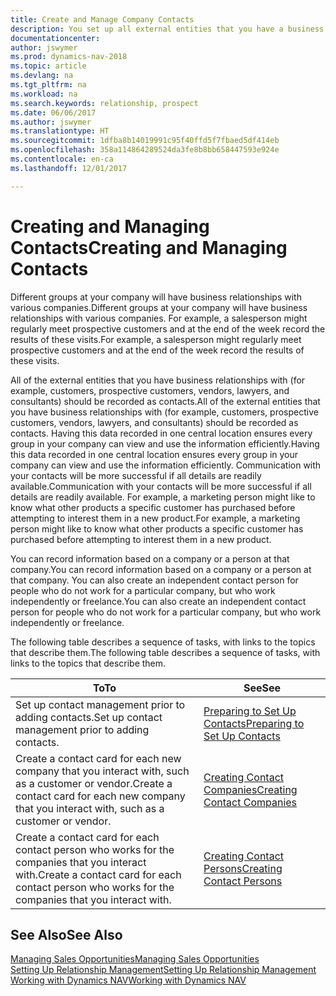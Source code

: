 ```yaml
---
title: Create and Manage Company Contacts
description: You set up all external entities that you have a business relationship with (such as prospects, customers, vendors, and consultants) as contacts.
documentationcenter: 
author: jswymer
ms.prod: dynamics-nav-2018
ms.topic: article
ms.devlang: na
ms.tgt_pltfrm: na
ms.workload: na
ms.search.keywords: relationship, prospect
ms.date: 06/06/2017
ms.author: jswymer
ms.translationtype: HT
ms.sourcegitcommit: 1dfba8b14019991c95f40ffd5f7fbaed5df414eb
ms.openlocfilehash: 358a114864289524da3fe8b8bb658447593e924e
ms.contentlocale: en-ca
ms.lasthandoff: 12/01/2017

---
```

# <a name="creating-and-managing-contacts"></a><span data-ttu-id="c84d8-103">Creating and Managing Contacts</span><span class="sxs-lookup"><span data-stu-id="c84d8-103">Creating and Managing Contacts</span></span>
<span data-ttu-id="c84d8-104">Different groups at your company will have business relationships with various companies.</span><span class="sxs-lookup"><span data-stu-id="c84d8-104">Different groups at your company will have business relationships with various companies.</span></span> <span data-ttu-id="c84d8-105">For example, a salesperson might regularly meet prospective customers and at the end of the week record the results of these visits.</span><span class="sxs-lookup"><span data-stu-id="c84d8-105">For example, a salesperson might regularly meet prospective customers and at the end of the week record the results of these visits.</span></span>

<span data-ttu-id="c84d8-106">All of the external entities that you have business relationships with (for example, customers, prospective customers, vendors, lawyers, and consultants) should be recorded as contacts.</span><span class="sxs-lookup"><span data-stu-id="c84d8-106">All of the external entities that you have business relationships with (for example, customers, prospective customers, vendors, lawyers, and consultants) should be recorded as contacts.</span></span> <span data-ttu-id="c84d8-107">Having this data recorded in one central location ensures every group in your company can view and use the information efficiently.</span><span class="sxs-lookup"><span data-stu-id="c84d8-107">Having this data recorded in one central location ensures every group in your company can view and use the information efficiently.</span></span> <span data-ttu-id="c84d8-108">Communication with your contacts will be more successful if all details are readily available.</span><span class="sxs-lookup"><span data-stu-id="c84d8-108">Communication with your contacts will be more successful if all details are readily available.</span></span> <span data-ttu-id="c84d8-109">For example, a marketing person might like to know what other products a specific customer has purchased before attempting to interest them in a new product.</span><span class="sxs-lookup"><span data-stu-id="c84d8-109">For example, a marketing person might like to know what other products a specific customer has purchased before attempting to interest them in a new product.</span></span>

<span data-ttu-id="c84d8-110">You can record information based on a company or a person at that company.</span><span class="sxs-lookup"><span data-stu-id="c84d8-110">You can record information based on a company or a person at that company.</span></span> <span data-ttu-id="c84d8-111">You can also create an independent contact person for people who do not work for a particular company, but who work independently or freelance.</span><span class="sxs-lookup"><span data-stu-id="c84d8-111">You can also create an independent contact person for people who do not work for a particular company, but who work independently or freelance.</span></span>

<span data-ttu-id="c84d8-112">The following table describes a sequence of tasks, with links to the topics that describe them.</span><span class="sxs-lookup"><span data-stu-id="c84d8-112">The following table describes a sequence of tasks, with links to the topics that describe them.</span></span> 

| <span data-ttu-id="c84d8-113">To</span><span class="sxs-lookup"><span data-stu-id="c84d8-113">To</span></span> | <span data-ttu-id="c84d8-114">See</span><span class="sxs-lookup"><span data-stu-id="c84d8-114">See</span></span> |
| --- | --- |
| <span data-ttu-id="c84d8-115">Set up contact management prior to adding contacts.</span><span class="sxs-lookup"><span data-stu-id="c84d8-115">Set up contact management prior to adding contacts.</span></span> |[<span data-ttu-id="c84d8-116">Preparing to Set Up Contacts</span><span class="sxs-lookup"><span data-stu-id="c84d8-116">Preparing to Set Up Contacts</span></span>](marketing-setup-contacts.md) |
| <span data-ttu-id="c84d8-117">Create a contact card for each new company that you interact with, such as a customer or vendor.</span><span class="sxs-lookup"><span data-stu-id="c84d8-117">Create a contact card for each new company that you interact with, such as a customer or vendor.</span></span> |[<span data-ttu-id="c84d8-118">Creating Contact Companies</span><span class="sxs-lookup"><span data-stu-id="c84d8-118">Creating Contact Companies</span></span>](marketing-create-contact-companies.md) |
| <span data-ttu-id="c84d8-119">Create a contact card for each contact person who works for the companies that you interact with.</span><span class="sxs-lookup"><span data-stu-id="c84d8-119">Create a contact card for each contact person who works for the companies that you interact with.</span></span> |[<span data-ttu-id="c84d8-120">Creating Contact Persons</span><span class="sxs-lookup"><span data-stu-id="c84d8-120">Creating Contact Persons</span></span>](marketing-create-contact-persons.md) |

## <a name="see-also"></a><span data-ttu-id="c84d8-121">See Also</span><span class="sxs-lookup"><span data-stu-id="c84d8-121">See Also</span></span>
[<span data-ttu-id="c84d8-122">Managing Sales Opportunities</span><span class="sxs-lookup"><span data-stu-id="c84d8-122">Managing Sales Opportunities</span></span>](marketing-manage-sales-opportunities.md)  
[<span data-ttu-id="c84d8-123">Setting Up Relationship Management</span><span class="sxs-lookup"><span data-stu-id="c84d8-123">Setting Up Relationship Management</span></span>](marketing-setup-marketing.md)  
[<span data-ttu-id="c84d8-124">Working with Dynamics NAV</span><span class="sxs-lookup"><span data-stu-id="c84d8-124">Working with Dynamics NAV</span></span>](ui-work-product.md)  

